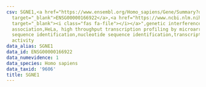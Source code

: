 ```yaml
---
csv: SGNE1,<a href="https://www.ensembl.org/Homo_sapiens/Gene/Summary?db=core;g=ENSG00000166922"
  target="_blank">ENSG00000166922</a>,<a href="https://www.ncbi.nlm.nih.gov/pubmed/17216044"
  target="_blank"><i class="fas fa-file"></i></a>",genetic interference,functional
  association,HeLa, high throughput transcription profiling by microarray,nucleotide
  sequence identification,nucleotide sequence identification,transcriptional regulation,up-regulates
  activity
data_alias: SGNE1
data_id: ENSG00000166922
data_numevidence: 1
data_species: Homo sapiens
data_taxid: '9606'
title: SGNE1
---
```

